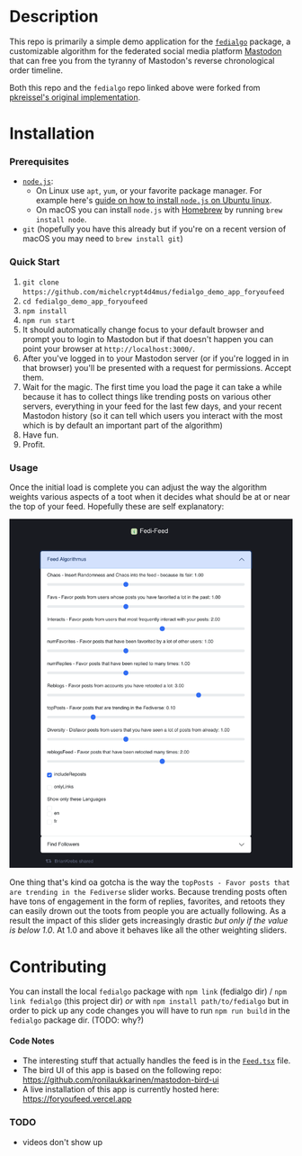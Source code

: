# Description
This repo is primarily a simple demo application for the [`fedialgo`](https://github.com/michelcrypt4d4mus/fedialgo) package, a customizable algorithm for the federated social media platform [Mastodon](https://joinmastodon.org/) that can free you from the tyranny of Mastodon's reverse chronological order timeline.

Both this repo and the `fedialgo` repo linked above were forked from [pkreissel's original implementation](https://github.com/pkreissel/fedialgo).

# Installation
### Prerequisites
* [`node.js`](https://nodejs.org/):
   * On Linux use `apt`, `yum`, or your favorite package manager. For example here's [guide on how to install `node.js` on Ubuntu linux](https://www.digitalocean.com/community/tutorials/how-to-install-node-js-on-ubuntu-20-04).
   * On macOS you can install `node.js` with [Homebrew](https://brew.sh/) by running `brew install node`.
* `git` (hopefully you have this already but if you're on a recent version of macOS you may need to `brew install git`)

### Quick Start
1. `git clone https://github.com/michelcrypt4d4mus/fedialgo_demo_app_foryoufeed`
1. `cd fedialgo_demo_app_foryoufeed`
1. `npm install`
1. `npm run start`
1. It should automatically change focus to your default browser and prompt you to login to Mastodon but if that doesn't happen you can point your browser at `http://localhost:3000/`.
1. After you've logged in to your Mastodon server (or if you're logged in in that browser) you'll be presented with a request for permissions. Accept them.
1. Wait for the magic. The first time you load the page it can take a while because it has to collect things like  trending posts on various other servers, everything in your feed for the last few days, and your recent Mastodon history (so it can tell which users you interact with the most which is by default an important part of the algorithm)
1. Have fun.
1. Profit.

### Usage
Once the initial load is complete you can adjust the way the algorithm weights various aspects of a toot when it decides what should be at or near the top of your feed. Hopefully these are self explanatory:

![Algorithm Weighting Sliders](./doc/algorithm_sliders.png)

One thing that's kind oa gotcha is the way the `topPosts - Favor posts that are trending in the Fediverse` slider works. Because trending posts often have tons of engagement in the form of replies, favorites, and retoots they can easily drown out the toots from people you are actually following. As a result the impact of this slider gets increasingly drastic _but only if the value is below 1.0_. At 1.0 and above it behaves like all the other weighting sliders.

# Contributing
You can install the local `fedialgo` package with `npm link` (fedialgo dir) / `npm link fedialgo` (this project dir) _or_ with `npm install path/to/fedialgo` but in order to pick up any code changes you will have to run `npm run build` in the `fedialgo` package dir. (TODO: why?)

#### Code Notes
* The interesting stuff that actually handles the feed is in the [`Feed.tsx`](src/pages/Feed.tsx) file.
* The bird UI of this app is based on the following repo: https://github.com/ronilaukkarinen/mastodon-bird-ui
* A live installation of this app is currently hosted here: https://foryoufeed.vercel.app


### TODO
* videos don't show up
